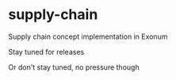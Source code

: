 # supply-chain
Supply chain concept implementation in Exonum

Stay tuned for releases

Or don't stay tuned, no pressure though
